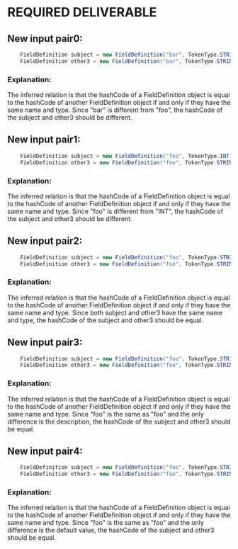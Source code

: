 # REQUIRED DELIVERABLE
## New input pair0:
```java
    FieldDefinition subject = new FieldDefinition("bar", TokenType.STRING);
    FieldDefinition other3 = new FieldDefinition("bar", TokenType.STRING).deprecate();
```
### Explanation:
The inferred relation is that the hashCode of a FieldDefinition object is equal to the hashCode of another FieldDefinition object if and only if they have the same name and type. Since "bar" is different from "foo", the hashCode of the subject and other3 should be different.

## New input pair1:
```java
    FieldDefinition subject = new FieldDefinition("foo", TokenType.INT);
    FieldDefinition other3 = new FieldDefinition("foo", TokenType.STRING).deprecate();
```
### Explanation:
The inferred relation is that the hashCode of a FieldDefinition object is equal to the hashCode of another FieldDefinition object if and only if they have the same name and type. Since "foo" is different from "INT", the hashCode of the subject and other3 should be different.

## New input pair2:
```java
    FieldDefinition subject = new FieldDefinition("foo", TokenType.STRING).deprecate();
    FieldDefinition other3 = new FieldDefinition("foo", TokenType.STRING).deprecate();
```
### Explanation:
The inferred relation is that the hashCode of a FieldDefinition object is equal to the hashCode of another FieldDefinition object if and only if they have the same name and type. Since both subject and other3 have the same name and type, the hashCode of the subject and other3 should be equal.

## New input pair3:
```java
    FieldDefinition subject = new FieldDefinition("foo", TokenType.STRING).setDescription("This is a description");
    FieldDefinition other3 = new FieldDefinition("foo", TokenType.STRING).deprecate();
```
### Explanation:
The inferred relation is that the hashCode of a FieldDefinition object is equal to the hashCode of another FieldDefinition object if and only if they have the same name and type. Since "foo" is the same as "foo" and the only difference is the description, the hashCode of the subject and other3 should be equal.

## New input pair4:
```java
    FieldDefinition subject = new FieldDefinition("foo", TokenType.STRING).setDefaultValue("default");
    FieldDefinition other3 = new FieldDefinition("foo", TokenType.STRING).deprecate();
```
### Explanation:
The inferred relation is that the hashCode of a FieldDefinition object is equal to the hashCode of another FieldDefinition object if and only if they have the same name and type. Since "foo" is the same as "foo" and the only difference is the default value, the hashCode of the subject and other3 should be equal.
